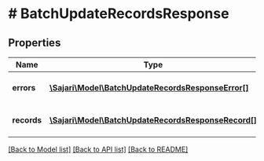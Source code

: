 # # BatchUpdateRecordsResponse

## Properties

| Name        | Type                                                                                        | Description                | Notes      |
| ----------- | ------------------------------------------------------------------------------------------- | -------------------------- | ---------- |
| **errors**  | [**\Sajari\Model\BatchUpdateRecordsResponseError[]**](BatchUpdateRecordsResponseError.md)   | The errors that occurred.  | [optional] |
| **records** | [**\Sajari\Model\BatchUpdateRecordsResponseRecord[]**](BatchUpdateRecordsResponseRecord.md) | A list of updated records. | [optional] |

[[Back to Model list]](../../README.md#models) [[Back to API list]](../../README.md#endpoints) [[Back to README]](../../README.md)
